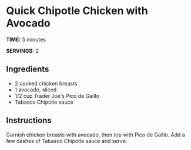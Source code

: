# Quick Chipotle Chicken with Avocado

**TIME:** 5 minutes

**SERVINGS:** 2

## Ingredients

* 2 cooked chicken breasts
* 1 avocado, sliced
* 1/2 cup Trader Joe's Pico de Gaillo
* Tabasco Chipotle sauce

## Instructions

Garnish chicken breasts with avocado, then top with Pico de Gaillo. Add a few dashes of Tabasco Chipotle sauce and serve. 
